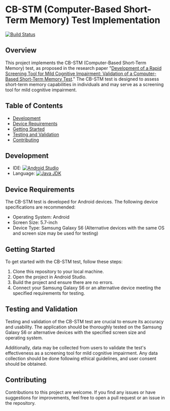# CB-STM (Computer-Based Short-Term Memory) Test Implementation
[![Build Status](https://github.com/danghoangnhan/Computer-Based-Short-Term-Memory/actions/workflows/linux-android.yml/badge.svg)](https://github.com/danghoangnhan/Computer-Based-Short-Term-Memory/actions/workflows/android.yml)
## Overview

This project implements the CB-STM (Computer-Based Short-Term Memory) test, as proposed in the research paper "[Development of a Rapid Screening Tool for Mild Cognitive Impairment: Validation of a Computer-Based Short-Term Memory Test](https://www.semanticscholar.org/paper/Development-of-a-Rapid-Screening-Tool-for-Mild-of-a-Yip-Chen/179e50de6f610f9669064fbf57832a6f9915bc20)." The CB-STM test is designed to assess short-term memory capabilities in individuals and may serve as a screening tool for mild cognitive impairment.

## Table of Contents

- [Development](#development)
- [Device Requirements](#device-requirements)
- [Getting Started](#getting-started)
- [Testing and Validation](#testing-and-validation)
- [Contributing](#contributing)

## Development

- IDE: [![Android Studio](https://img.shields.io/badge/Android%20Studio-Latest-brightgreen)](https://developer.android.com/studio)
- Language:  [![Java JDK](https://img.shields.io/badge/Java%20JDK-11-blue)](https://www.oracle.com/java/technologies/javase-jdk11-downloads.html)

## Device Requirements

The CB-STM test is developed for Android devices. The following device specifications are recommended:

- Operating System: Android
- Screen Size: 5.7-inch
- Device Type: Samsung Galaxy S6 (Alternative devices with the same OS and screen size may be used for testing)

## Getting Started

To get started with the CB-STM test, follow these steps:

1. Clone this repository to your local machine.
2. Open the project in Android Studio.
3. Build the project and ensure there are no errors.
4. Connect your Samsung Galaxy S6 or an alternative device meeting the specified requirements for testing.



## Testing and Validation

Testing and validation of the CB-STM test are crucial to ensure its accuracy and usability. The application should be thoroughly tested on the Samsung Galaxy S6 or alternative devices with the specified screen size and operating system.

Additionally, data may be collected from users to validate the test's effectiveness as a screening tool for mild cognitive impairment. Any data collection should be done following ethical guidelines, and user consent should be obtained.

## Contributing

Contributions to this project are welcome. If you find any issues or have suggestions for improvements, feel free to open a pull request or an issue in the repository.


